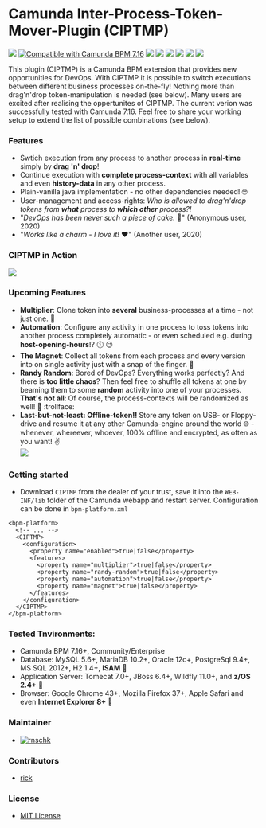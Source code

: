 # Camunda Inter-Process-Token-Mover-Plugin (CIPTMP)
  
[![](https://img.shields.io/badge/build-passing-success.svg)](https://github.com/rnschk/camunda-inter-process-token-mover-plugin)
[![Compatible with Camunda BPM 7.16](https://img.shields.io/badge/Camunda%20BPM-7.16+-eb256e.svg)](https://github.com/camunda/camunda-bpm-platform)
[![](https://img.shields.io/github/downloads/rnschk/camunda-inter-process-token-mover-plugin/total)](https://github.com/rnschk/camunda-inter-process-token-mover-plugin)
[![](https://img.shields.io/github/issues/rnschk/camunda-inter-process-token-mover-plugin)](https://github.com/rnschk/camunda-inter-process-token-mover-plugin)
[![](https://img.shields.io/github/license/rnschk/camunda-inter-process-token-mover-plugin)](https://github.com/rnschk/camunda-inter-process-token-mover-plugin)
[![](https://img.shields.io/github/v/release/rnschk/camunda-inter-process-token-mover-plugin)](https://github.com/rnschk/camunda-inter-process-token-mover-plugin)
[![](https://img.shields.io/github/forks/rnschk/camunda-inter-process-token-mover-plugin)](https://github.com/rnschk/camunda-inter-process-token-mover-plugin)
[![](https://img.shields.io/github/stars/rnschk/camunda-inter-process-token-mover-plugin)](https://github.com/rnschk/camunda-inter-process-token-mover-plugin)

This plugin (CIPTMP) is a Camunda BPM extension that provides new opportunities for DevOps. With CIPTMP it is possible to switch executions between different business processes on-the-fly! Nothing more than drag'n'drop token-manipulation is needed (see below). Many users are excited after realising the oppertunites of CIPTMP.
The current verion was successfully tested with Camunda 7.16. Feel free to share your working setup to extend the list of possible combinations (see below). 

### Features
* Swtich execution from any process to another process in **real-time** simply by **drag 'n' drop**!
* Continue execution with **complete process-context** with all variables and even **history-data** in any other process.
* Plain-vanilla java implementation - no other dependencies needed! :nerd_face:
* User-management and access-rights: *Who is allowed to drag'n'drop tokens from __what__ process to __which other__ process?!*
* "*DevOps has been never such a piece of cake.* :cake:" (Anonymous user, 2020)
* "*Works like a charm - I love it!* :heart:" (Another user, 2020)

### CIPTMP in Action
![](img/camunda_plugin_cross_process_mover_progress.gif)

### Upcoming Features
* **Multiplier**: Clone token into **several** business-processes at a time - not just one. :trident:
* **Automation**: Configure any activity in one process to toss tokens into another process completely automatic - or even scheduled e.g. during **host-opening-hours**!? :clock11: :wink:
* **The Magnet**: Collect all tokens from each process and every version into on single activity just with a snap of the finger. :clap:
* **Randy Random**: Bored of DevOps? Everything works perfectly? And there is **too little chaos**? Then feel free to shuffle all tokens at one by beaming them to some **random** activity into one of your processes. **That's not all**: Of course, the process-contexts will be randomized as well! :game_die: :trollface:
* **Last-but-not-least: Offline-token!!** Store any token on USB- or Floppy-drive and resume it at any other Camunda-engine around the world :globe_with_meridians: - whenever, whereever, whoever, 100% offline and encrypted, as often as you want! :v:  
![](img/mind.gif)

### Getting started
* Download `CIPTMP` from the dealer of your trust, save it into the `WEB-INF/lib` folder of the Camunda webapp and restart server. Configuration can be done in `bpm-platform.xml`
```
<bpm-platform>
  <!-- ... --> 
  <CIPTMP>
    <configuration>
      <property name="enabled">true|false</property>
      <features>
        <property name="multiplier">true|false</property>
        <property name="randy-random">true|false</property>
        <property name="automation">true|false</property>
        <property name="magnet">true|false</property>
      </features>
    </configuration>
  </CIPTMP>
</bpm-platform>
```

### Tested Tnvironments:
* Camunda BPM 7.16+, Community/Enterprise
* Database: MySQL 5.6+, MariaDB 10.2+, Oracle 12c+, PostgreSql 9.4+, MS SQL 2012+, H2 1.4+, **ISAM** :floppy_disk:
* Application Server: Tomecat 7.0+, JBoss 6.4+, Wildfly 11.0+, and **z/OS 2.4+** :satellite:
* Browser: Google Chrome 43+, Mozilla Firefox 37+, Apple Safari and even **Internet Explorer 8+** :bug:

### Maintainer
* [![rnschk](https://img.shields.io/twitter/follow/rnschk.svg)](https://twitter.com/rnschk) 

### Contributors
* [rick](http://youtu.be/dQw4w9WgXcQ)

### License
* [MIT License](LICENSE)
